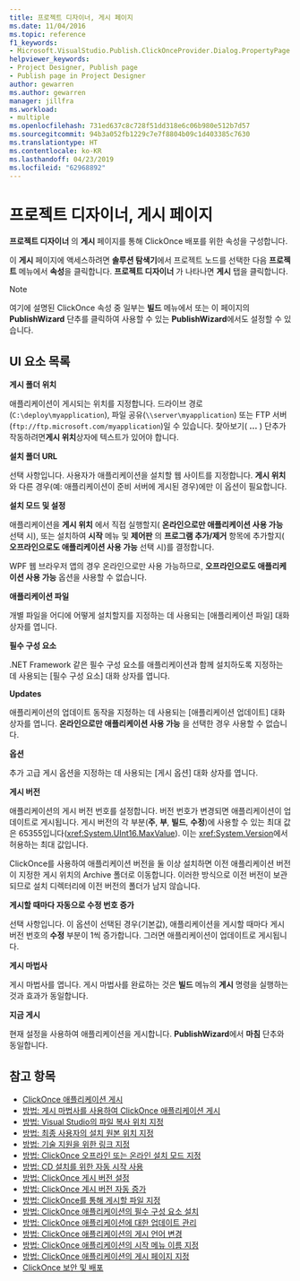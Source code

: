 ```yaml
---
title: 프로젝트 디자이너, 게시 페이지
ms.date: 11/04/2016
ms.topic: reference
f1_keywords:
- Microsoft.VisualStudio.Publish.ClickOnceProvider.Dialog.PropertyPage
helpviewer_keywords:
- Project Designer, Publish page
- Publish page in Project Designer
author: gewarren
ms.author: gewarren
manager: jillfra
ms.workload:
- multiple
ms.openlocfilehash: 731ed637c8c728f51dd318e6c06b980e512b7d57
ms.sourcegitcommit: 94b3a052fb1229c7e7f8804b09c1d403385c7630
ms.translationtype: HT
ms.contentlocale: ko-KR
ms.lasthandoff: 04/23/2019
ms.locfileid: "62968892"
---
```

# <a name="publish-page-project-designer"></a>프로젝트 디자이너, 게시 페이지
**프로젝트 디자이너** 의 **게시** 페이지를 통해 ClickOnce 배포를 위한 속성을 구성합니다.

 이 **게시** 페이지에 액세스하려면 **솔루션 탐색기**에서 프로젝트 노드를 선택한 다음 **프로젝트** 메뉴에서 **속성**을 클릭합니다. **프로젝트 디자이너** 가 나타나면 **게시** 탭을 클릭합니다.

> [!NOTE]
> 여기에 설명된 ClickOnce 속성 중 일부는 **빌드** 메뉴에서 또는 이 페이지의 **PublishWizard** 단추를 클릭하여 사용할 수 있는 **PublishWizard**에서도 설정할 수 있습니다.

## <a name="uielement-list"></a>UI 요소 목록
 **게시 폴더 위치**

 애플리케이션이 게시되는 위치를 지정합니다. 드라이브 경로(`C:\deploy\myapplication`), 파일 공유(`\\server\myapplication`) 또는 FTP 서버(`ftp://ftp.microsoft.com/myapplication`)일 수 있습니다. 찾아보기( **...** ) 단추가 작동하려면**게시 위치**상자에 텍스트가 있어야 합니다.

 **설치 폴더 URL**

 선택 사항입니다. 사용자가 애플리케이션을 설치할 웹 사이트를 지정합니다. **게시 위치**와 다른 경우(예: 애플리케이션이 준비 서버에 게시된 경우)에만 이 옵션이 필요합니다.

 **설치 모드 및 설정**

 애플리케이션을 **게시 위치** 에서 직접 실행할지( **온라인으로만 애플리케이션 사용 가능** 선택 시), 또는 설치하여 **시작** 메뉴 및 **제어판** 의 **프로그램 추가/제거** 항목에 추가할지( **오프라인으로도 애플리케이션 사용 가능** 선택 시)를 결정합니다.

 WPF 웹 브라우저 앱의 경우 온라인으로만 사용 가능하므로, **오프라인으로도 애플리케이션 사용 가능** 옵션을 사용할 수 없습니다.

 **애플리케이션 파일**

 개별 파일을 어디에 어떻게 설치할지를 지정하는 데 사용되는 [애플리케이션 파일] 대화 상자를 엽니다.

 **필수 구성 요소**

 .NET Framework 같은 필수 구성 요소를 애플리케이션과 함께 설치하도록 지정하는 데 사용되는 [필수 구성 요소] 대화 상자를 엽니다.

 **Updates**

 애플리케이션의 업데이트 동작을 지정하는 데 사용되는 [애플리케이션 업데이트] 대화 상자를 엽니다. **온라인으로만 애플리케이션 사용 가능** 을 선택한 경우 사용할 수 없습니다.

 **옵션**

 추가 고급 게시 옵션을 지정하는 데 사용되는 [게시 옵션] 대화 상자를 엽니다.

 **게시 버전**

 애플리케이션의 게시 버전 번호를 설정합니다. 버전 번호가 변경되면 애플리케이션이 업데이트로 게시됩니다. 게시 버전의 각 부분(**주**, **부**, **빌드**, **수정**)에 사용할 수 있는 최대 값은 65355입니다(<xref:System.UInt16.MaxValue>). 이는 <xref:System.Version>에서 허용하는 최대 값입니다.

 ClickOnce를 사용하여 애플리케이션 버전을 둘 이상 설치하면 이전 애플리케이션 버전이 지정한 게시 위치의 Archive 폴더로 이동합니다. 이러한 방식으로 이전 버전이 보관되므로 설치 디렉터리에 이전 버전의 폴더가 남지 않습니다.

 **게시할 때마다 자동으로 수정 번호 증가**

 선택 사항입니다. 이 옵션이 선택된 경우(기본값), 애플리케이션을 게시할 때마다 게시 버전 번호의 **수정** 부분이 1씩 증가합니다. 그러면 애플리케이션이 업데이트로 게시됩니다.

 **게시 마법사**

 게시 마법사를 엽니다. 게시 마법사를 완료하는 것은 **빌드** 메뉴의 **게시** 명령을 실행하는 것과 효과가 동일합니다.

 **지금 게시**

 현재 설정을 사용하여 애플리케이션을 게시합니다. **PublishWizard**에서 **마침** 단추와 동일합니다.

## <a name="see-also"></a>참고 항목

- [ClickOnce 애플리케이션 게시](../../deployment/publishing-clickonce-applications.md)
- [방법: 게시 마법사를 사용하여 ClickOnce 애플리케이션 게시](../../deployment/how-to-publish-a-clickonce-application-using-the-publish-wizard.md)
- [방법: Visual Studio의 파일 복사 위치 지정](../../deployment/how-to-specify-where-visual-studio-copies-the-files.md)
- [방법: 최종 사용자의 설치 원본 위치 지정](../../deployment/how-to-specify-the-location-where-end-users-will-install-from.md)
- [방법: 기술 지원을 위한 링크 지정](../../deployment/how-to-specify-a-link-for-technical-support.md)
- [방법: ClickOnce 오프라인 또는 온라인 설치 모드 지정](../../deployment/how-to-specify-the-clickonce-offline-or-online-install-mode.md)
- [방법: CD 설치를 위한 자동 시작 사용](../../deployment/how-to-enable-autostart-for-cd-installations.md)
- [방법: ClickOnce 게시 버전 설정](../../deployment/how-to-set-the-clickonce-publish-version.md)
- [방법: ClickOnce 게시 버전 자동 증가](../../deployment/how-to-automatically-increment-the-clickonce-publish-version.md)
- [방법: ClickOnce를 통해 게시할 파일 지정](../../deployment/how-to-specify-which-files-are-published-by-clickonce.md)
- [방법: ClickOnce 애플리케이션의 필수 구성 요소 설치](../../deployment/how-to-install-prerequisites-with-a-clickonce-application.md)
- [방법: ClickOnce 애플리케이션에 대한 업데이트 관리](../../deployment/how-to-manage-updates-for-a-clickonce-application.md)
- [방법: ClickOnce 애플리케이션의 게시 언어 변경](../../deployment/how-to-change-the-publish-language-for-a-clickonce-application.md)
- [방법: ClickOnce 애플리케이션의 시작 메뉴 이름 지정](../../deployment/how-to-specify-a-start-menu-name-for-a-clickonce-application.md)
- [방법: ClickOnce 애플리케이션의 게시 페이지 지정](../../deployment/how-to-specify-a-publish-page-for-a-clickonce-application.md)
- [ClickOnce 보안 및 배포](../../deployment/clickonce-security-and-deployment.md)
